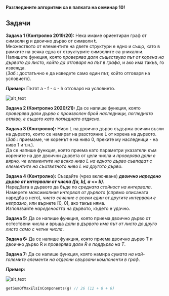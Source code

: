 **Разгледаните алгоритми са в папката на семинар 10!**  

## Задачи

**Задача 1 (Контролно 2019/20):** Нека имаме ориентиран граф от символи **g** и двоично дърво от символи **t**.  
Множеството от елементите на двете структури е едно и също, като в рамките на всяка една от структурите символите са уникални.  
Напишете функция, която *проверява дали съществува път от корена на дървото до листо, който да отговаря на път в графа*, и ако има такъв, го извежда.  
(*Заб.:* достатъчно е да изведете само един път, който отговаря на условието).  

***Пример:*** Пътят a - f - c - h отговаря на условието.  

![alt_text](https://i.ibb.co/HFJTk8d/Graph-Tree.png)

**Задача 2 (Контролно 2020/21):** Да се напише функция, която *проверява дали дърво с произволен брой наследници, погледнато отляво, е същото като погледнато отдясно*.  

**Задача 3 (Контролно):** Ниво L на двоично дърво съдържа всички възли на дървото, които се намират на разстояние L от корена на дървото.  
(*Заб.:* приемаме, че коренът е на ниво 0, преките му наследници - на ниво 1 и т.н.).  
Да се напише функция, която приема като параметри указатели към корените на две двоични дървета от цели числа и *проверява дали е вярно, че елементите на всяко ниво L на едното дърво съвпадат с елементите на съответното ниво L на другото дърво*.  

**Задача 4 (Контролно):** Създайте (чрез включване) _**двоично наредено дърво от интервали от числа ([a, b], a <= b)**_.  
Наредбата в дървото да бъде по *средната стойност на интервала*.  
Намерете *максималния интервал от дървото* (спрямо описаната наредба в него), *чието сечение с всеки един от другите интервали е непразно*, или върнете [0, 0], ако такъв няма.  
Използвайте *наредеността* на дървото, където е удачно.  

**Задача 5:** Да се напише функция, която приема двоично дърво от естествени числа и връща *дали в дървото има път от листо до друго листо само с четни числа*.  

**Задача 6:** Да се напише функция, която приема двоично дърво T и двоично дърво R и *проверява дали R е поддърво на T*.  

**Задача 7:** Да се напише функция, която намира *сумата на най- големите елементи на отделни свързани компоненти в граф*.  

***Пример:***

![alt_text](https://i.ibb.co/6ss7NfH/Connected-components.png)
```c++
getSumOfMaxElsInComponents(g) // 26 (12 + 8 + 6)
```
